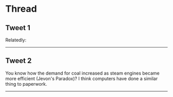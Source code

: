 # Thread

## Tweet 1

Relatedly:

---

## Tweet 2

You know how the demand for coal increased as steam engines became more efficient (Jevon's Paradox)? I think computers have done a similar thing to paperwork.

---

